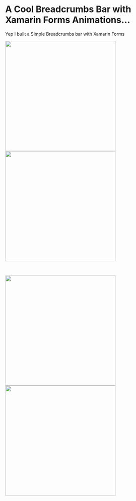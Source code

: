 A Cool Breadcrumbs Bar with Xamarin Forms Animations…
===========

Yep I built a Simple Breadcrumbs bar with Xamarin Forms

<img src="https://github.com/UdaraAlwis/Xamarin-Playground/raw/master/XFNavBarBackBtnClickOverride/screenshots/screenshotandroid.png"  height="350" /> <img src="https://github.com/UdaraAlwis/Xamarin-Playground/raw/master/XFNavBarBackBtnClickOverride/screenshots/screenshotios.png"  height="350" />

<br />

<img src="https://github.com/UdaraAlwis/Xamarin-Playground/raw/master/XFNavBarBackBtnClickOverride/screenshots/back button override android full.gif" height="350"/> <img src="https://github.com/UdaraAlwis/Xamarin-Playground/raw/master/XFNavBarBackBtnClickOverride/screenshots/back button override ios full.gif" height="350"/>

